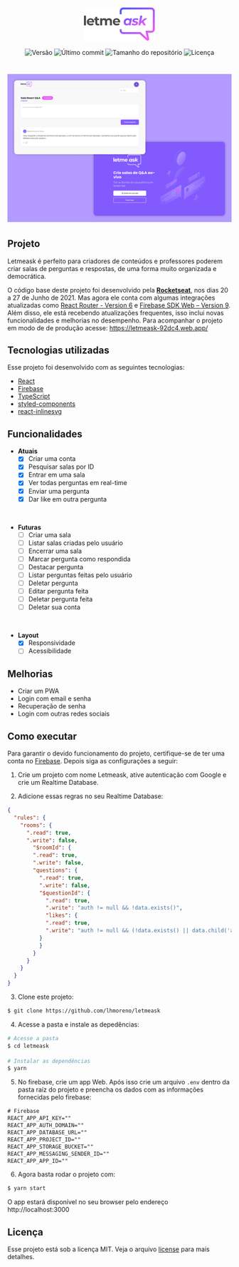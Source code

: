<p align="center">
  <img alt="Logo da Letmeask" src=".github/logo.svg" width="160px">
</p>

<p align="center">
  <img  src="https://img.shields.io/static/v1?label=version&message=1.0.0&color=8257E5&labelColor=000000" alt="Versão"> 

  <img src="https://img.shields.io/github/last-commit/lhmoreno/letmeask?color=8257E5&labelColor=000000" alt="Último commit" />

  <img src="https://img.shields.io/github/repo-size/lhmoreno/letmeask?color=8257E5&labelColor=000000" alt="Tamanho do repositório" />

  <img  src="https://img.shields.io/static/v1?label=license&message=MIT&color=8257E5&labelColor=000000" alt="Licença">   
</p>

<h1 align="center">
  <img alt="Letmeask" src=".github/capa.png" />
</h1>

## Projeto

Letmeask é perfeito para criadores de conteúdos e professores poderem criar salas de perguntas e respostas, de uma forma muito organizada e democrática. 

O código base deste projeto foi desenvolvido pela **[Rocketseat](https://www.rocketseat.com.br/)**, nos dias 20 a 27 de Junho de 2021. Mas agora ele conta com algumas integrações atualizadas como [React Router - Version 6](https://reactrouter.com/docs/en/v6/getting-started/overview) e [Firebase SDK Web – Version 9](https://firebase.google.com/docs/web/modular-upgrade). Além disso, ele está recebendo atualizações frequentes, isso inclui novas funcionalidades e melhorias no desempenho. Para acompanhar o projeto em modo de de produção acesse: https://letmeask-92dc4.web.app/

## Tecnologias utilizadas
Esse projeto foi desenvolvido com as seguintes tecnologias:

- [React](https://reactjs.org)
- [Firebase](https://firebase.google.com/)
- [TypeScript](https://www.typescriptlang.org/)
- [styled-components](https://styled-components.com/)
- [react-inlinesvg](https://github.com/gilbarbara/react-inlinesvg)

## Funcionalidades
- **Atuais**
  - [x] Criar uma conta
  - [x] Pesquisar salas por ID
  - [x] Entrar em uma sala
  - [x] Ver todas perguntas em real-time
  - [x] Enviar uma pergunta
  - [x] Dar like em outra pergunta
  
<br />

- **Futuras**
  - [ ] Criar uma sala
  - [ ] Listar salas criadas pelo usuário
  - [ ] Encerrar uma sala
  - [ ] Marcar pergunta como respondida
  - [ ] Destacar pergunta
  - [ ] Listar perguntas feitas pelo usuário
  - [ ] Deletar pergunta
  - [ ] Editar pergunta feita
  - [ ] Deletar pergunta feita
  - [ ] Deletar sua conta

<br />

- **Layout**
  - [x] Responsividade
  - [ ] Acessibilidade

## Melhorias
- Criar um PWA
- Login com email e senha
- Recuperação de senha
- Login com outras redes sociais


## Como executar
Para garantir o devido funcionamento do projeto, certifique-se de ter uma conta no [Firebase](https://firebase.google.com/). Depois siga as configurações a seguir:

1. Crie um projeto com nome Letmeask, ative autenticação com Google e crie um Realtime Database.

2. Adicione essas regras no seu Realtime Database:
```json
{
  "rules": {
    "rooms": {
      ".read": true,
      ".write": false,
        "$roomId": {
        ".read": true,
        ".write": false,
        "questions": {
          ".read": true,
          ".write": false,
          "$questionId": {
            ".read": true,
          	".write": "auth != null && !data.exists()",
            "likes": {
            ".read": true,
            ".write": "auth != null && (!data.exists() || data.child('authorId').val() == auth.id)"  
          }
          }
        }
      }
    }
  }
}
```

3. Clone este projeto: 
```bash 
$ git clone https://github.com/lhmoreno/letmeask
```

4. Acesse a pasta e instale as depedências:
```bash
# Acesse a pasta
$ cd letmeask

# Instalar as dependências
$ yarn
```

5. No firebase, crie um app Web. Após isso crie um arquivo ```.env``` dentro da pasta raíz do projeto e preencha os dados com as informações fornecidas pelo firebase:

```
# Firebase
REACT_APP_API_KEY=""
REACT_APP_AUTH_DOMAIN=""
REACT_APP_DATABASE_URL=""
REACT_APP_PROJECT_ID=""
REACT_APP_STORAGE_BUCKET=""
REACT_APP_MESSAGING_SENDER_ID=""
REACT_APP_APP_ID=""
```

6. Agora basta rodar o projeto com:
```bash
$ yarn start
```

O app estará disponível no seu browser pelo endereço http://localhost:3000

## Licença

Esse projeto está sob a licença MIT. Veja o arquivo [license](license) para mais detalhes.
